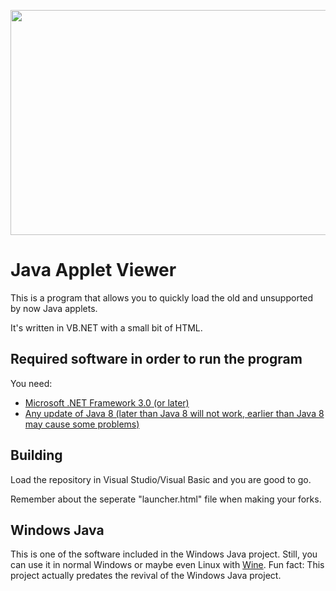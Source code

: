 <p align="center">
  <img width="1280" height="360" src="https://github.com/WindowsJavaEdition/JavaAppletViewer/blob/master/JavaAppletViewer/Resources/normal-white.png?raw=true">
</p>

Java Applet Viewer
======
This is a program that allows you to quickly load the old and unsupported by now Java applets. 

It's written in VB.NET with a small bit of HTML.

Required software in order to run the program
------
You need:
- [Microsoft .NET Framework 3.0 (or later)](https://www.microsoft.com/en-us/download/details.aspx?id=3005 "Download")
- [Any update of Java 8 (later than Java 8 will not work, earlier than Java 8 may cause some problems)](https://www.oracle.com/java/technologies/downloads/#jre8 "Download")

Building
------
Load the repository in Visual Studio/Visual Basic and you are good to go. 

Remember about the seperate "launcher.html" file when making your forks.

Windows Java
------
This is one of the software included in the Windows Java project. Still, you can use it in normal Windows or maybe even Linux with [Wine](https://www.winehq.org "Wine"). Fun fact: This project actually predates the revival of the Windows Java project.
